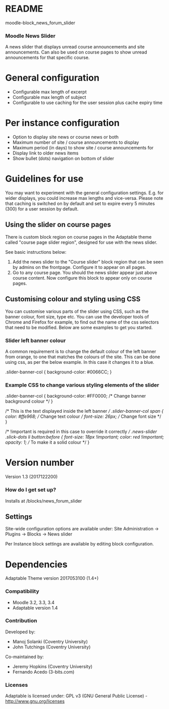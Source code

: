 # README #
moodle-block_news_forum_slider

### Moodle News Slider ###
A news slider that displays unread course announcements and site announcements.  Can also be used on course pages to show unread announcements for that specific course.

# General configuration #

- Configurable max length of excerpt
- Configurable max length of subject
- Configurable to use caching for the user session plus cache expiry time

# Per instance configuration  #

- Option to display site news or course news or both
- Maximum number of site / course announcements to display
- Maximum period (in days) to show site / course announcements for
- Display link to older news items
- Show bullet (dots) navigation on bottom of slider

# Guidelines for use #

You may want to experiment with the general configuration settings. E.g. for wider displays, you could increase max lengths and vice-versa.  Please note that caching is switched on by default and set to expire every 5 minutes (300) for a user session by default.

## Using the slider on course pages ##

There is custom block region on course pages in the Adaptable theme called "course page slider region", designed for use with the news slider.  

See basic instructions below:

1. Add the news slider to the "Course slider" block region that can be seen by admins on the frontpage.  Configure it to appear on all pages.
2. Go to any course page. You should the news slider appear just above course content. Now configure this block to appear only on course pages.

## Customising colour and styling using CSS ##

You can customise various parts of the slider using CSS, such as the banner colour, font size, type etc.  You can use the developer tools of Chrome and Firefox for example, to find out the name of the css selectors that need to be modified.  Below are some examples to get you started.

### Slider left banner colour ###

A common requirement is to change the default colour of the left banner from orange, to one that matches the colours of the site.  This can be done using css, as per the below example.  In this case it changes it to a blue.

.slider-banner-col {
background-color: #0066CC;
}

### Example CSS to change various styling elements of the slider ###

.slider-banner-col {
    background-color: #FF0000; /* Change banner background colour */
}

/* This is the text displayed inside the left banner */
.slider-banner-col span {
    color: #ffe968;   /* Change text colour */
    font-size: 26px;  /* Change font size */
}

/* !important is required in this case to override it correctly */
.news-slider .slick-dots li button:before {
    font-size: 18px !important;
    color: red !important;
    opacity: 1;  /* To make it a solid colour */
}

# Version number #

Version 1.3 (2017122200)

### How do I get set up? ###

Installs at <moodleroot>/blocks/news_forum_slider

## Settings ##

Site-wide configuration options are available under: 
Site Administration -> Plugins -> Blocks -> News slider

Per Instance block settings are available by editing block configuration.

# Dependencies #

Adaptable Theme version 2017053100 (1.4+)

### Compatibility ###

- Moodle 3.2, 3.3, 3.4
- Adaptable version 1.4

### Contribution ###

Developed by:

 * Manoj Solanki (Coventry University)
 * John Tutchings (Coventry University)

Co-maintained by:

 * Jeremy Hopkins (Coventry University)
 * Fernando Acedo (3-bits.com)
 
 ### Licenses ###

Adaptable is licensed under:
GPL v3 (GNU General Public License) - http://www.gnu.org/licenses
